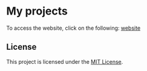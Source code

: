 


# My projects

To access the website, click on the following:  [website](https://tariq-sof.github.io/Bootstarap/)

## License

This project is licensed under the [MIT License](LICENSE).
